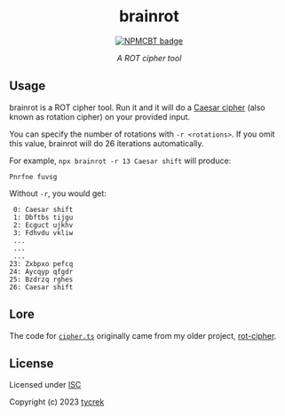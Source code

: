 [//]: # (NPM centered badge template START --------------------------------------------------)

<div align="center">

brainrot
===

[![NPMCBT badge]][NPMCBT link]

*A ROT cipher tool*

</div>

[NPMCBT badge]: https://img.shields.io/npm/v/brainrot?color=CB3837&label=%20View%20on%20NPM&logo=npm&style=for-the-badge
[NPMCBT link]: https://www.npmjs.com/package/brainrot

[//]: # (NPM centered badge template END ----------------------------------------------------)

## Usage

brainrot is a ROT cipher tool. Run it and it will do a [Caesar cipher](https://en.wikipedia.org/wiki/Caesar_cipher) (also known as rotation cipher) on your provided input.

You can specify the number of rotations with `-r <rotations>`. If you omit this value, brainrot will do 26 iterations automatically.

For example, `npx brainrot -r 13 Caesar shift` will produce:

```
Pnrfne fuvsg
```

Without `-r`, you would get:

```
 0: Caesar shift
 1: Dbftbs tijgu
 2: Ecguct ujkhv
 3: Fdhvdu vkliw
 ...
 ...
 ...
23: Zxbpxo pefcq
24: Aycqyp qfgdr
25: Bzdrzq rghes
26: Caesar shift
```

## Lore

The code for [`cipher.ts`](https://github.com/tycrek/brainrot/blob/master/src/cipher.ts) originally came from my older project, [rot-cipher](https://github.com/tycrek-archive/rot-cipher#readme).

## License

Licensed under [ISC](https://github.com/tycrek/brainrot/blob/master/LICENSE)

Copyright (c) 2023 [tycrek](https://github.com/tycrek)
